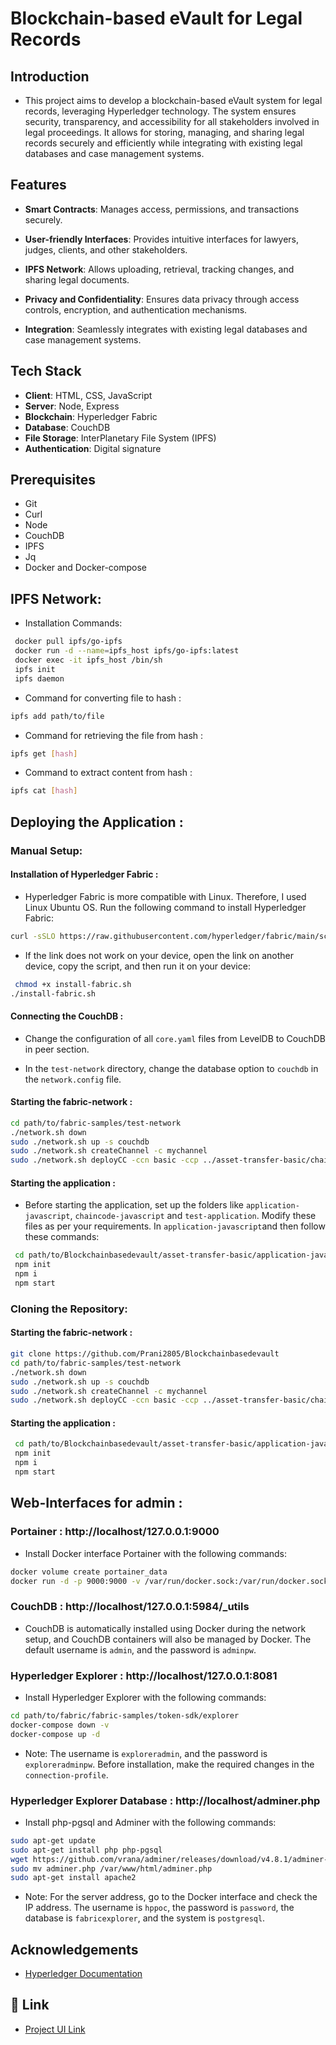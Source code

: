 # Blockchain-based eVault for Legal Records

## Introduction
- This project aims to develop a blockchain-based eVault system for legal records, leveraging Hyperledger technology. The system ensures security, transparency, and accessibility for all stakeholders involved in legal proceedings. It allows for storing, managing, and sharing legal records securely and efficiently while integrating with existing legal databases and case management systems.

## Features
- **Smart Contracts**: Manages access, permissions, and transactions securely.
  
- **User-friendly Interfaces**: Provides intuitive interfaces for lawyers, judges, clients, and other stakeholders.
 
- **IPFS Network**: Allows uploading, retrieval, tracking changes, and sharing legal documents.
  
- **Privacy and Confidentiality**: Ensures data privacy through access controls, encryption, and authentication mechanisms.
  
- **Integration**: Seamlessly integrates with existing legal databases and case management systems.

## Tech Stack
- **Client**: HTML, CSS, JavaScript
- **Server**: Node, Express
- **Blockchain**: Hyperledger Fabric
- **Database**: CouchDB
- **File Storage**: InterPlanetary File System (IPFS)
- **Authentication**: Digital signature

## Prerequisites
- Git
- Curl
- Node
- CouchDB
- IPFS
- Jq
- Docker and Docker-compose

## IPFS Network:
- Installation Commands:
```bash
 docker pull ipfs/go-ipfs
 docker run -d --name=ipfs_host ipfs/go-ipfs:latest
 docker exec -it ipfs_host /bin/sh
 ipfs init
 ipfs daemon

```
- Command for converting file to hash : 
```bash
ipfs add path/to/file
```
- Command for retrieving the file from hash :
```bash
ipfs get [hash]
```
- Command to extract content from hash :
```bash
ipfs cat [hash]
```

## Deploying the Application :
### Manual Setup:
#### Installation of Hyperledger Fabric :

- Hyperledger Fabric is more compatible with Linux. Therefore, I used Linux Ubuntu OS. Run the following command to install Hyperledger Fabric:

```bash
curl -sSLO https://raw.githubusercontent.com/hyperledger/fabric/main/scripts/install-fabric.sh && chmod +x install-fabric.sh
```

- If the link does not work on your device, open the link on another device, copy the script, and then run it on your device:

```bash
 chmod +x install-fabric.sh
./install-fabric.sh
```

#### Connecting the CouchDB :

- Change the configuration of all `core.yaml` files from LevelDB to CouchDB in peer section. 

- In the `test-network` directory, change the database option to `couchdb` in the `network.config` file.

#### Starting the fabric-network :
```bash
cd path/to/fabric-samples/test-network
./network.sh down
sudo ./network.sh up -s couchdb
sudo ./network.sh createChannel -c mychannel 
sudo ./network.sh deployCC -ccn basic -ccp ../asset-transfer-basic/chaincode-javascript -ccl javascript
```
#### Starting the application :
- Before starting the application, set up the folders like `application-javascript`, `chaincode-javascript` and `test-application`. Modify these files as per your requirements. In `application-javascript`and then follow these commands:
```bash
 cd path/to/Blockchainbasedevault/asset-transfer-basic/application-javascript
 npm init
 npm i
 npm start
```

### Cloning the Repository:
#### Starting the fabric-network :
```bash
git clone https://github.com/Prani2805/Blockchainbasedevault
cd path/to/fabric-samples/test-network
./network.sh down
sudo ./network.sh up -s couchdb
sudo ./network.sh createChannel -c mychannel 
sudo ./network.sh deployCC -ccn basic -ccp ../asset-transfer-basic/chaincode-javascript -ccl javascript
```
#### Starting the application :
```bash
 cd path/to/Blockchainbasedevault/asset-transfer-basic/application-javascript
 npm init
 npm i
 npm start
```
## Web-Interfaces for admin :
### Portainer :  http://localhost/127.0.0.1:9000
- Install Docker interface Portainer with the following commands:
```bash
docker volume create portainer_data
docker run -d -p 9000:9000 -v /var/run/docker.sock:/var/run/docker.sock -v portainer_data:/data --name portainer portainer/portainer 
```
### CouchDB   :  http://localhost/127.0.0.1:5984/_utils 
- CouchDB is automatically installed using Docker during the network setup, and CouchDB containers will also be managed by Docker. The default username is `admin`, and the password is `adminpw`.

### Hyperledger Explorer : http://localhost/127.0.0.1:8081
- Install Hyperledger Explorer with the following commands:
```bash
cd path/to/fabric/fabric-samples/token-sdk/explorer
docker-compose down -v
docker-compose up -d
```
- Note: The username is `exploreradmin`, and the password is `exploreradminpw`. Before installation, make the required changes in the `connection-profile`.

### Hyperledger Explorer Database : http://localhost/adminer.php
- Install php-pgsql and Adminer with the following commands:
```bash
sudo apt-get update
sudo apt-get install php php-pgsql
wget https://github.com/vrana/adminer/releases/download/v4.8.1/adminer-4.8.1.php -O adminer.php
sudo mv adminer.php /var/www/html/adminer.php
sudo apt-get install apache2
```
- Note: For the server address, go to the Docker interface and check the IP address. The username is `hppoc`, the password is `password`, the database is `fabricexplorer`, and the system is `postgresql`.


## Acknowledgements

 - [Hyperledger Documentation ](https://hyperledger-fabric.readthedocs.io/en/release-2.5/)



## 🔗 Link

 - [ Project UI Link ](https://evault-61qg.onrender.com)
